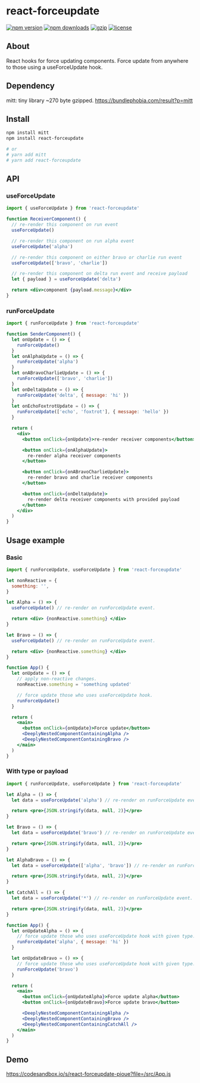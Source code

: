 # react-forceupdate

[![npm version](https://img.shields.io/npm/v/react-forceupdate.svg?style=flat-square)](https://www.npmjs.com/package/react-forceupdate)
[![npm downloads](https://img.shields.io/npm/dm/react-forceupdate.svg?style=flat-square)](https://www.npmjs.com/package/react-forceupdate)
[![gzip](https://img.shields.io/bundlephobia/minzip/react-forceupdate.svg)](https://bundlephobia.com/result?p=react-forceupdate)
[![license](https://img.shields.io/github/license/kunukn/react-forceupdate)](https://github.com/kunukn/react-forceupdate/blob/master/LICENSE)

## About

React hooks for force updating components.
Force update from anywhere to those using a useForceUpdate hook.

## Dependency

mitt: tiny library ~270 byte gzipped.
https://bundlephobia.com/result?p=mitt

## Install

```bash
npm install mitt
npm install react-forceupdate

# or
# yarn add mitt
# yarn add react-forceupdate
```

## API

### useForceUpdate

```jsx
import { useForceUpdate } from 'react-forceupdate'

function ReceiverComponent() {
  // re-render this component on run event
  useForceUpdate()

  // re-render this component on run alpha event
  useForceUpdate('alpha')

  // re-render this component on either bravo or charlie run event
  useForceUpdate(['bravo', 'charlie'])

  // re-render this component on delta run event and receive payload
  let { payload } = useForceUpdate('delta')

  return <div>component {payload.message}</div>
}
```

### runForceUpdate

```jsx
import { runForceUpdate } from 'react-forceupdate'

function SenderComponent() {
  let onUpdate = () => {
    runForceUpdate()
  }
  let onAlphaUpdate = () => {
    runForceUpdate('alpha')
  }
  let onABravoCharlieUpdate = () => {
    runForceUpdate(['bravo', 'charlie'])
  }
  let onDeltaUpdate = () => {
    runForceUpdate('delta', { message: 'hi' })
  }
  let onEchoFoxtrotUpdate = () => {
    runForceUpdate(['echo', 'foxtrot'], { message: 'hello' })
  }

  return (
    <div>
      <button onClick={onUpdate}>re-render receiver components</button>

      <button onClick={onAlphaUpdate}>
        re-render alpha receiver components
      </button>

      <button onClick={onABravoCharlieUpdate}>
        re-render bravo and charlie receiver components
      </button>

      <button onClick={onDeltaUpdate}>
        re-render delta receiver components with provided payload
      </button>
    </div>
  )
}
```

## Usage example

### Basic

```jsx
import { runForceUpdate, useForceUpdate } from 'react-forceupdate'

let nonReactive = {
  something: '',
}

let Alpha = () => {
  useForceUpdate() // re-render on runForceUpdate event.

  return <div> {nonReactive.something} </div>
}

let Bravo = () => {
  useForceUpdate() // re-render on runForceUpdate event.

  return <div> {nonReactive.something} </div>
}

function App() {
  let onUpdate = () => {
    // apply non-reactive changes.
    nonReactive.something = 'something updated'

    // force update those who uses useForceUpdate hook.
    runForceUpdate()
  }

  return (
    <main>
      <button onClick={onUpdate}>Force update</button>
      <DeeplyNestedComponentContainingAlpha />
      <DeeplyNestedComponentContainingBravo />
    </main>
  )
}
```

### With type or payload

```jsx
import { runForceUpdate, useForceUpdate } from 'react-forceupdate'

let Alpha = () => {
  let data = useForceUpdate('alpha') // re-render on runForceUpdate event.

  return <pre>{JSON.stringify(data, null, 2)}</pre>
}

let Bravo = () => {
  let data = useForceUpdate('bravo') // re-render on runForceUpdate event.

  return <pre>{JSON.stringify(data, null, 2)}</pre>
}

let AlphaBravo = () => {
  let data = useForceUpdate(['alpha', 'bravo']) // re-render on runForceUpdate event.

  return <pre>{JSON.stringify(data, null, 2)}</pre>
}

let CatchAll = () => {
  let data = useForceUpdate('*') // re-render on runForceUpdate event.

  return <pre>{JSON.stringify(data, null, 2)}</pre>
}

function App() {
  let onUpdateAlpha = () => {
    // force update those who uses useForceUpdate hook with given type.
    runForceUpdate('alpha', { message: 'hi' })
  }

  let onUpdateBravo = () => {
    // force update those who uses useForceUpdate hook with given type.
    runForceUpdate('bravo')
  }

  return (
    <main>
      <button onClick={onUpdateAlpha}>Force update alpha</button>
      <button onClick={onUpdateBravo}>Force update bravo</button>

      <DeeplyNestedComponentContainingAlpha />
      <DeeplyNestedComponentContainingBravo />
      <DeeplyNestedComponentContainingCatchAll />
    </main>
  )
}
```

## Demo

https://codesandbox.io/s/react-forceupdate-pioue?file=/src/App.js
